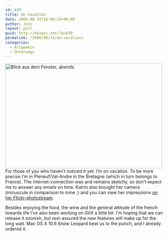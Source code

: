 ```yaml
---
id: 639
title: On Vacation
date: 2009-08-31T16:09:54+00:00
author: Jojo
layout: post
guid: http://heipei.net/?p=639
permalink: /2009/08/31/on-vacation/
categories:
  - Allgemein
  - Unterwegs
---
```

[<img src="https://farm3.static.flickr.com/2439/3874274186_f10c53da54.jpg" width="500" height="334" alt="Blick aus dem Fenster, abends" class="aligncenter" />](https://secure.flickr.com/photos/heipei/3874274186/ "Blick aus dem Fenster, abends by heipei, on Flickr")For those of you who haven&#8217;t noticed it yet: I&#8217;m on vacation. To be more precise I&#8217;m in Pleneuf/Val-Andre in the Bretagne (which in turn belongs to France). The internet-connection was and remains sketchy, so don&#8217;t expect me to answer any emails on time. Katrin also brought her camera (minuscule in comparison to mine ;) and you can view her impressions [on her Flickr-photostream](https://secure.flickr.com/photos/diekatrin/).
  
Besides enjoying the food, the wine and the general attitude of the french towards life I&#8217;ve also been working on GitX a little bit. I&#8217;m hoping that we can release it soonish, but rest-assured the new features will make up for the long wait. Mac OS X 10.6 Snow Leopard beat us to the punch, and I already ordered it.
